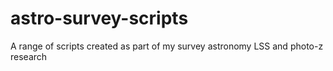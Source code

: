 # astro-survey-scripts
A range of scripts created as part of my survey astronomy LSS and photo-z research
